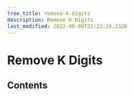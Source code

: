 ```yaml
---
tree_title: remove-k-digits
description: Remove K Digits
last_modified: 2022-06-09T21:23:28.2328
---
```


# Remove K Digits

## Contents
